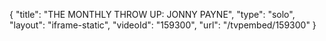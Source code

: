 {
    "title": "THE MONTHLY THROW UP: JONNY PAYNE",
    "type": "solo",
    "layout": "iframe-static",
    "videoId": "159300",
    "url": "\/tvpembed\/159300"
}